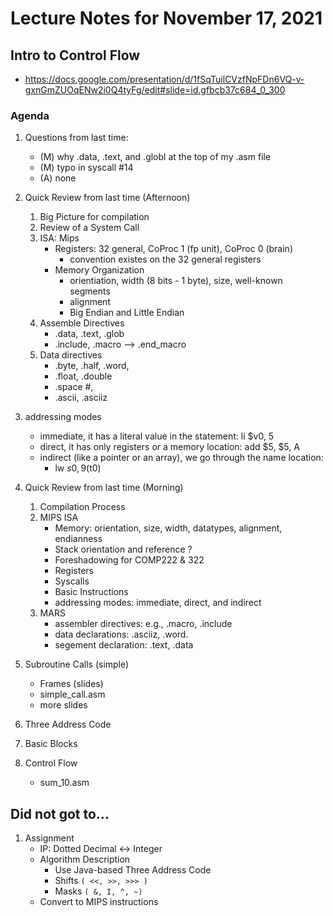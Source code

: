 # Lecture Notes for November 17, 2021

## Intro to Control Flow
  - https://docs.google.com/presentation/d/1fSqTuilCVzfNpFDn6VQ-v-gxnGmZUOqENw2i0Q4tyFg/edit#slide=id.gfbcb37c684_0_300

### Agenda
 1. Questions from last time:
    - (M) why .data, .text, and .globl at the top of my .asm file
    - (M) typo in syscall #14
    - (A) none
 1. Quick Review from last time (Afternoon)
    1. Big Picture for compilation
    1. Review of a System Call
    1. ISA: Mips
       - Registers: 32 general, CoProc 1 (fp unit), CoProc 0 (brain)
         - convention existes on the 32 general registers
       - Memory Organization
         - orientiation, width (8 bits - 1 byte), size, well-known segments
         - alignment  
         - Big Endian and Little Endian
    1. Assemble Directives
       - .data, .text, .glob
       - .include, .macro --> .end_macro
    1. Data directives
       - .byte, .half, .word,
       - .float, .double
       - .space #, 
       - .ascii, .asciiz
   1. addressing modes
      - immediate, it has a literal value in the statement:   li $v0, 5
      - direct, it has only registers or a memory location:  add $5, $5, A
      - indirect (like a pointer or an array), we go through the name location:
         - lw $s0, 9($t0)

 1. Quick Review from last time (Morning)
    1. Compilation Process
    1. MIPS ISA
       - Memory: orientation, size, width, datatypes, alignment, endianness
       - Stack orientation and reference ?
       - Foreshadowing for COMP222 & 322
       - Registers
       - Syscalls
       - Basic Instructions
       - addressing modes: immediate, direct, and indirect
    1. MARS
       - assembler directives: e.g., .macro, .include
       - data declarations: .asciiz, .word.
       - segement declaration: .text, .data


 1. Subroutine Calls (simple)
    - Frames (slides)
    - simple_call.asm
    - more slides
 1. Three Address Code
 1. Basic Blocks
 1. Control Flow
    - sum_10.asm

## Did not got to...
 1. Assignment
    - IP: Dotted Decimal <-> Integer
    - Algorithm Description
      - Use Java-based Three Address Code
      - Shifts ``( <<, >>, >>> )``
      - Masks  ``( &, I, ^, ~)``
    - Convert to MIPS instructions


